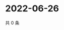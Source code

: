 # 2022-06-26

共 0 条

<!-- BEGIN WEIBO -->
<!-- 最后更新时间 Sun Jun 26 2022 13:07:12 GMT+0800 (China Standard Time) -->

<!-- END WEIBO -->
